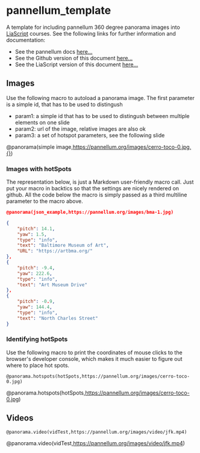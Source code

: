 <!--
author:   Andre Dietrich
email:    andre.dietrich@ovgu.de
version:  0.1.0
language: en
narrator: US English Female

comment:  Template for integrating 360 degree panorama images with the help of
          pannellum.

link:     https://pannellum.org/css/style.css
          https://cdn.pannellum.org/2.4/pannellum.css
          https://vjs.zencdn.net/7.1.0/video-js.css

script:   https://cdn.pannellum.org/2.4/pannellum.js
          https://vjs.zencdn.net/7.1.0/video.js
          https://pannellum.org/js/videojs-pannellum-plugin.js

@panorama
<div id="panorama_@0" style="width: 100%; height: 400px;"></div>

<script>
  pannellum.viewer('panorama_@0', {
        "type": "equirectangular",
        "panorama": "@1",
        "autoLoad": true,
        "hotSpots": [@2]
  });
</script>
@end


@panorama.hotspots
<div id="panorama_@0" style="width: 100%; height: 400px;"></div>

<script>
  pannellum.viewer('panorama_@0', {
        "type": "equirectangular",
        "panorama": "@1",
        "hotSpotDebug": true,
        "autoLoad": true,
        "hotSpots": []
  });
</script>
@end


@panorama.video
<video id="@0" class="video-js vjs-default-skin vjs-big-play-centered"
  controls preload="none" style="width:100%;height:400px;"
  crossorigin="anonymous">
  <source src="@1" type="video/mp4" />
    <p class="vjs-no-js">
        To view this video please enable JavaScript, and consider upgrading to
        a web browser that <a href="http://videojs.com/html5-video-support/"
        target="_blank">supports HTML5 video</a>
    </p>
</video>

<script>
videojs('@0', {
    plugins: {
        pannellum: {}
    }
});
</script>

@end


-->

# pannellum_template

A template for including pannellum 360 degree panorama images into
[LiaScript](https://liascript.github.io) courses. See the following links for
further information and documentation:


* See the pannellum docs [here...](https://pannellum.org)
* See the Github version of this document
  [here...](https://github.com/liaScript/pannellum_template)
* See the LiaScript version of this document
  [here...](https://liascript.github.io/course/?https://raw.githubusercontent.com/liaScript/pannellum_template/master/README.md)

## Images

Use the following macro to autoload a panorama image. The first parameter is a
simple id, that has to be used to distingush

* param1: a simple id that has to be used to distingush between multiple
  elements on one slide
* param2: url of the image, relative images are also ok
* param3: a set of hotspot parameters, see the following slide

@panorama(simple image,https://pannellum.org/images/cerro-toco-0.jpg,{})


### Images with hotSpots

The representation below, is just a Markdown user-friendly macro call. Just put
your macro in backtics so that the settings are nicely rendered on github. All
the code below the macro is simply passed as a third multiline parameter to the
macro above.

```json
@panorama(json_example,https://pannellum.org/images/bma-1.jpg)

{
    "pitch": 14.1,
    "yaw": 1.5,
    "type": "info",
    "text": "Baltimore Museum of Art",
    "URL": "https://artbma.org/"
},
{
    "pitch": -9.4,
    "yaw": 222.6,
    "type": "info",
    "text": "Art Museum Drive"
},
{
    "pitch": -0.9,
    "yaw": 144.4,
    "type": "info",
    "text": "North Charles Street"
}
```


### Identifying hotSpots

Use the following macro to print the coordinates of mouse clicks to the
browser's developer console, which makes it much easier to figure out where to
place hot spots.

`@panorama.hotspots(hotSpots,https://pannellum.org/images/cerro-toco-0.jpg)`

@panorama.hotspots(hotSpots,https://pannellum.org/images/cerro-toco-0.jpg)


## Videos

`@panorama.video(vidTest,https://pannellum.org/images/video/jfk.mp4)`

@panorama.video(vidTest,https://pannellum.org/images/video/jfk.mp4)
